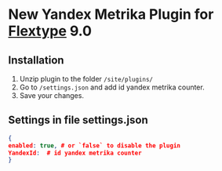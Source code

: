 # New Yandex Metrika Plugin for [Flextype](http://flextype.org/) 9.0

## Installation
1. Unzip plugin to the folder `/site/plugins/`
2. Go to `/settings.json` and add id yandex metrika counter.
3. Save your changes.


## Settings in file settings.json

```json
{
enabled: true, # or `false` to disable the plugin
YandexId:  # id yandex metrika counter
}
```